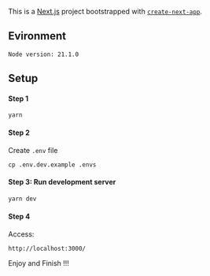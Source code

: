 This is a [Next.js](https://nextjs.org/) project bootstrapped with [`create-next-app`](https://github.com/vercel/next.js/tree/canary/packages/create-next-app).

## Evironment
```
Node version: 21.1.0
```


## Setup

#### Step 1
```
yarn
```


#### Step 2
Create ``.env`` file
```
cp .env.dev.example .envs
```


#### Step 3: Run development server
```js
yarn dev
```


#### Step 4

Access:
```
http://localhost:3000/
```

Enjoy and Finish !!!

